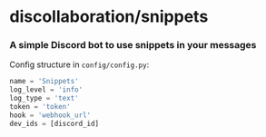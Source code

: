 # discollaboration/snippets

### A simple Discord bot to use snippets in your messages

Config structure in `config/config.py`:
```py
name = 'Snippets'
log_level = 'info'
log_type = 'text'
token = 'token'
hook = 'webhook_url'
dev_ids = [discord_id]
```
